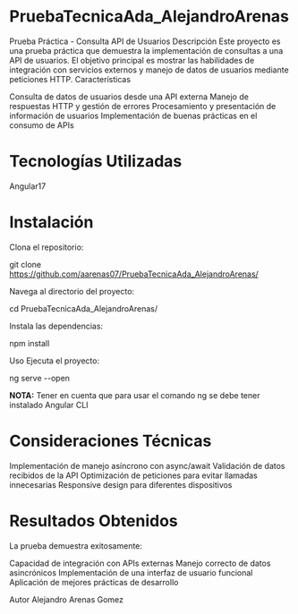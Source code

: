 # PruebaTecnicaAda_AlejandroArenas
Prueba Práctica - Consulta API de Usuarios
Descripción
Este proyecto es una prueba práctica que demuestra la implementación de consultas a una API de usuarios. El objetivo principal es mostrar las habilidades de integración con servicios externos y manejo de datos de usuarios mediante peticiones HTTP.
Características

Consulta de datos de usuarios desde una API externa
Manejo de respuestas HTTP y gestión de errores
Procesamiento y presentación de información de usuarios
Implementación de buenas prácticas en el consumo de APIs

# Tecnologías Utilizadas
Angular17

# Instalación

Clona el repositorio:

git clone https://github.com/aarenas07/PruebaTecnicaAda_AlejandroArenas/

Navega al directorio del proyecto:

cd PruebaTecnicaAda_AlejandroArenas/

Instala las dependencias:

npm install

Uso
Ejecuta el proyecto:

ng serve --open

**NOTA:** Tener en cuenta que para usar el comando ng se debe tener instalado Angular CLI

# Consideraciones Técnicas

Implementación de manejo asíncrono con async/await
Validación de datos recibidos de la API
Optimización de peticiones para evitar llamadas innecesarias
Responsive design para diferentes dispositivos

# Resultados Obtenidos
La prueba demuestra exitosamente:

Capacidad de integración con APIs externas
Manejo correcto de datos asincrónicos
Implementación de una interfaz de usuario funcional
Aplicación de mejores prácticas de desarrollo



Autor
Alejandro Arenas Gomez
